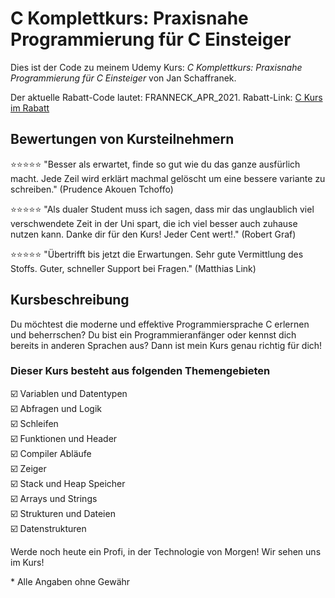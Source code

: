 # C Komplettkurs: Praxisnahe Programmierung für C Einsteiger

Dies ist der Code zu meinem Udemy Kurs:
*C Komplettkurs: Praxisnahe Programmierung für C Einsteiger* von Jan Schaffranek.

Der aktuelle Rabatt-Code lautet: FRANNECK_APR_2021.
Rabatt-Link: [C Kurs im Rabatt](https://www.udemy.com/course/c-programmierung-praxisnaher-komplettkurs-fur-einsteiger/?couponCode=FRANNECK_APR_2021)

## Bewertungen von Kursteilnehmern

⭐⭐⭐⭐⭐ "Besser als erwartet, finde so gut wie du das ganze ausfürlich macht. Jede Zeil wird erklärt machmal gelöscht um eine bessere variante zu schreiben." (Prudence Akouen Tchoffo)

⭐⭐⭐⭐⭐ "Als dualer Student muss ich sagen, dass mir das unglaublich viel verschwendete Zeit in der Uni spart, die ich viel besser auch zuhause nutzen kann. Danke dir für den Kurs! Jeder Cent wert!." (Robert Graf)

⭐⭐⭐⭐⭐ "Übertrifft bis jetzt die Erwartungen. Sehr gute Vermittlung des Stoffs. Guter, schneller Support bei Fragen." (Matthias Link)

## Kursbeschreibung

Du möchtest die moderne und effektive Programmiersprache C erlernen und beherrschen? Du bist ein Programmieranfänger oder kennst dich bereits in anderen Sprachen aus?
Dann ist mein Kurs genau richtig für dich!

### Dieser Kurs besteht aus folgenden Themengebieten

☑️ Variablen und Datentypen  
☑️ Abfragen und Logik  
☑️ Schleifen  
☑️ Funktionen und Header  
☑️ Compiler Abläufe  
☑️ Zeiger  
☑️ Stack und Heap Speicher  
☑️ Arrays und Strings  
☑️ Strukturen und Dateien  
☑️ Datenstrukturen  

Werde noch heute ein Profi, in der Technologie von Morgen!
Wir sehen uns im Kurs!


\* Alle Angaben ohne Gewähr

